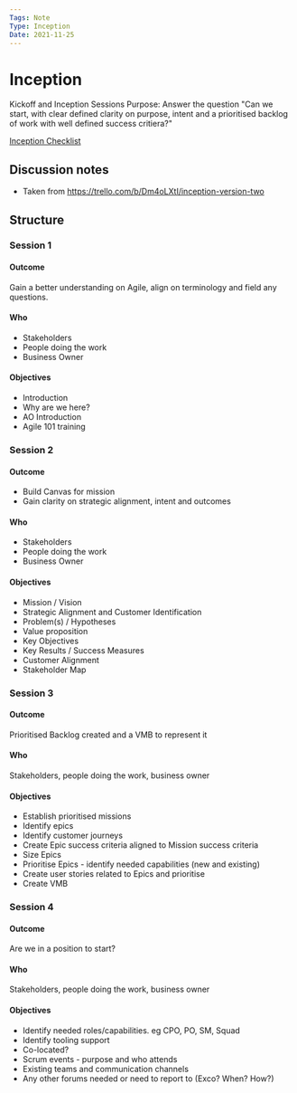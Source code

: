 ```yaml
---
Tags: Note
Type: Inception
Date: 2021-11-25
---
```

# Inception
Kickoff and Inception Sessions
Purpose: Answer the question "Can we start, with clear defined clarity on purpose, intent and a prioritised backlog of work with well defined success critiera?"

[Inception Checklist](https://docs.google.com/spreadsheets/d/1FsaVpk-tb5gkMN3Rl6HR_gKLc0Ltffs__o4wfKfZBB0/edit#gid=958048900)
## Discussion notes
- Taken from https://trello.com/b/Dm4oLXtI/inception-version-two

## Structure
### Session 1
#### Outcome
Gain a better understanding on Agile, align on terminology and field any questions.
#### Who
- Stakeholders
- People doing the work
- Business Owner
#### Objectives
- Introduction
- Why are we here?
- AO Introduction
- Agile 101 training

### Session 2
#### Outcome
- Build Canvas for mission
- Gain clarity on strategic alignment, intent and outcomes

#### Who
- Stakeholders
- People doing the work
- Business Owner

#### Objectives
- Mission / Vision
- Strategic Alignment and Customer Identification
-   Problem(s) / Hypotheses
-  Value proposition
-  Key Objectives
-  Key Results / Success Measures
-  Customer Alignment
-  Stakeholder Map

### Session 3
#### Outcome
Prioritised Backlog created and a VMB to represent it
#### Who
Stakeholders, people doing the work, business owner
#### Objectives
-  Establish prioritised missions
-  Identify epics
-  Identify customer journeys
-  Create Epic success criteria aligned to Mission success criteria
-  Size Epics
-  Prioritise Epics - identify needed capabilities (new and existing)
-  Create user stories related to Epics and prioritise
-  Create VMB

### Session 4
#### Outcome
Are we in a position to start?
#### Who
Stakeholders, people doing the work, business owner
#### Objectives
-  Identify needed roles/capabilities. eg CPO, PO, SM, Squad
-  Identify tooling support
-  Co-located?
-  Scrum events - purpose and who attends
-  Existing teams and communication channels
-  Any other forums needed or need to report to (Exco? When? How?)